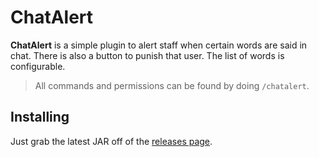 # ChatAlert

**ChatAlert** is a simple plugin to alert staff when certain words are said in chat. There is also a button to punish that user. The list of words is configurable.

> All commands and permissions can be found by doing `/chatalert`.

## Installing

Just grab the latest JAR off of the [releases page](https://github.com/Rayzr522/ChatAlert/releases).
